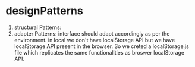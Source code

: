 # designPatterns
1. structural Patterns: 
1. adapter Patterns: interface should adapt accordingly as per the environment. in local we don't have localStorage API but we have localStorage API present in the browser. So we creted a localStorage.js file which replicates the same functionalities as broswer localStorage API.